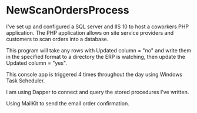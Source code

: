 # NewScanOrdersProcess

I've set up and configured a SQL server and IIS 10 to host a coworkers PHP application. The PHP application allows on site service providers and customers to scan orders into a database.

This program will take any rows with Updated column = "no" and write them in the specified format to a directory the ERP is watching, then update the Updated column = "yes".

This console app is triggered 4 times throughout the day using Windows Task Scheduler.

I am using Dapper to connect and query the stored procedures I've written.

Using MailKit to send the email order confirmation.
